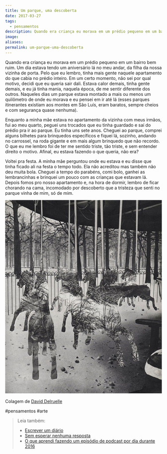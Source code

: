 ```yaml
---
title: Um parque, uma descoberta
date: 2017-03-27
tags:
  - pensamentos
description: Quando era criança eu morava em um prédio pequeno em um bairro bem ruim. Um dia estava tendo um aniversário lá no meu andar, da filha da…
image: 
aliases:
permalink: um-parque-uma-descoberta
---
```

Quando era criança eu morava em um prédio pequeno em um bairro bem ruim. Um dia estava tendo um aniversário lá no meu andar, da filha da nossa vizinha de porta. Pelo que eu lembro, tinha mais gente naquele apartamento do que cabia no prédio inteiro. Em um certo momento, não sei por qual motivo, decidi que eu queria sair dali. Estava calor demais, tinha gente demais, e eu já tinha mania, naquela época, de me sentir diferente dos outros. Naqueles dias um parque estava montado a mais ou menos um quilômetro de onde eu morava e eu pensei em ir até lá (esses parques itinerantes existiam aos montes em São Luís, eram baratos, sempre cheios e com segurança quase nenhuma).

Enquanto a minha mãe estava no apartamento da vizinha com meus irmãos, fui ao meu quarto, peguei uns trocados que eu tinha guardado e saí do prédio pra ir ao parque. Eu tinha uns sete anos. Cheguei ao parque, comprei alguns bilhetes para brinquedos específicos e fiquei lá, sozinho, andando no carrossel, na roda gigante e em mais algum brinquedo que não recordo. O que eu me lembro foi de ter me sentido triste, tão triste, e sem entender direito o motivo. Afinal, eu estava fazendo o que queria, não era?

Voltei pra festa. A minha mãe perguntou onde eu estava e eu disse que tinha ficado ali na festa o tempo todo. Ela não acreditou mas também não deu muita bola. Cheguei a tempo do parabéns, comi bolo, ganhei as lembrancinhas e brinquei um pouco com as crianças que estavam lá. Depois fomos pro nosso apartamento e, na hora de dormir, lembro de ficar chorando na cama, incomodado por descoberto que a tristeza que senti no parque vinha de mim, só de mim.

<img src="/assets/img/um-parque,-uma-descoberta-medium.jpeg">

Colagem de [David Delruelle](http://weandthecolor.com/collages-david-delruelle/64744)


#pensamentos #arte

> Leia também:
> - <a href="/escrever-um-diario">Escrever um diário</a>
> - <a href="/sem-esperar-nenhuma-resposta">Sem esperar nenhuma resposta</a>
> - <a href="/o-que-aprendi-fazendo-um-episodio-de-podcast-por-dia-durante-2016">O que aprendi fazendo um episódio de podcast por dia durante 2016</a>
